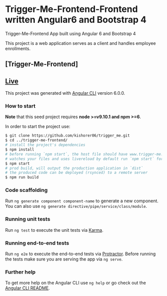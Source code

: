 # Trigger-Me-Frontend-Frontend written Angular6 and Bootstrap 4

Trigger-Me-Frontend App built using Angular 6 and Bootstrap 4

This project is a web application serves as a client and handles employee enrollments.

## [Trigger-Me-Frontend]
## [Live](https://app-trigger-me.herokuapp.com)

This project was generated with [Angular CLI](https://github.com/angular/angular-cli) version 6.0.0.  

### How to start

**Note** that this seed project requires **node >=v9.10.1 and npm >=6**.

In order to start the project use:

```bash
$ git clone https://github.com/kishorer06/trigger_me.git
$ cd ../trigger-me-frontend/
# install the project's dependencies
$ npm install
# before running `npm start`, the host file should have www.trigger-me.com mapped with localhost.
# watches your files and uses livereload by default run `npm start` for a dev server. Navigate to `http://www.trigger-me.com:4200/`. The app will automatically reload if you change any of the source files.
$ npm start
# prod build, will output the production application in `dist`
# the produced code can be deployed (rsynced) to a remote server
$ npm run build
```

### Code scaffolding

Run `ng generate component component-name` to generate a new component. You can also use `ng generate directive/pipe/service/class/module`.

### Running unit tests

Run `ng test` to execute the unit tests via [Karma](https://karma-runner.github.io).

### Running end-to-end tests

Run `ng e2e` to execute the end-to-end tests via [Protractor](http://www.protractortest.org/).
Before running the tests make sure you are serving the app via `ng serve`.

### Further help

To get more help on the Angular CLI use `ng help` or go check out the [Angular CLI README](https://github.com/angular/angular-cli/blob/master/README.md).
